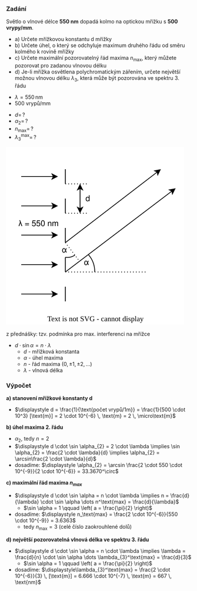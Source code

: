 ### Zadání

Světlo o vlnové délce **550 nm** dopadá kolmo na optickou mřížku s **500 vrypy/mm**.
- a) Určete mřížkovou konstantu d mřížky
- b) Určete úhel, o který se odchyluje maximum druhého řádu od směru kolmého k rovině mřížky
- c) Určete maximální pozorovatelný řád maxima $n_{\text{max}}$, který můžete pozorovat pro zadanou vlnovou délku
- d) Je-li mřížka osvětlena polychromatickým zářením, určete největší možnou vlnovou délku $\lambda_{3}$, která může být pozorována ve spektru 3. řádu

+ $\lambda = 550 \, \text{nm}$
+ 500 vrypů/mm
- $d = \, ?$
- $\alpha_{2} = \, ?$
- $n_{\text{max}} = \, ?$
- $\lambda_{3}^\text{max} = \, ?$

![](_assets/priklad13.svg)

z přednášky: tzv. podmínka pro max. interferenci na mřížce
- $d \cdot \sin \alpha = n \cdot \lambda$
	- $d$ - mřížková konstanta
	- $\alpha$ - úhel maxima
	- $n$ - řád maxima ($0, \pm 1, \pm 2, \dots$)
	- $\lambda$ - vlnová délka

### Výpočet

**a) stanovení mřížkové konstanty d**
- $\displaystyle d = \frac{1}{\text{počet vrypů/1m}} = \frac{1}{500 \cdot 10^3} [\text{m}] = 2 \cdot 10^{-6} \, \text{m} = 2 \, \micro\text{m}$

**b) úhel maxima 2. řádu**
- $\alpha_{2}$, tedy $n = 2$
- $\displaystyle d \cdot \sin \alpha_{2} = 2 \cdot \lambda \implies \sin \alpha_{2} = \frac{2 \cdot \lambda}{d} \implies \alpha_{2} = \arcsin\frac{2 \cdot \lambda}{d}$
- dosadíme: $\displaystyle \alpha_{2} = \arcsin \frac{2 \cdot 550 \cdot 10^{-9}}{2 \cdot 10^{-6}} = 33.3670^\circ$

**c) maximální řád maxima $n_{max}$**
 - $\displaystyle d \cdot \sin \alpha = n \cdot \lambda \implies n = \frac{d}{\lambda} \cdot \sin \alpha \dots n^\text{max} = \frac{d}{\lambda}$
	- $\sin \alpha = 1 \qquad \left( a = \frac{\pi}{2} \right)$
- dosadíme: $\displaystyle n_\text{max} = \frac{2 \cdot 10^{-6}}{550 \cdot 10^{-9}} = 3.6363$
	- tedy $n_\text{max} = 3$ (celé číslo zaokrouhlené dolů)

**d) největší pozorovatelná vlnová délka ve spektru 3. řádu**
- $\displaystyle d \cdot \sin \alpha = n \cdot \lambda \implies \lambda = \frac{d}{n} \cdot \sin \alpha \dots \lambda_{3}^\text{max} = \frac{d}{3}$
	- $\sin \alpha = 1 \qquad \left( a = \frac{\pi}{2} \right)$
- dosadíme: $\displaystyle\lambda_{3}^\text{max} = \frac{2 \cdot 10^{-6}}{3} \, [\text{m}] = 6.666 \cdot 10^{-7} \, \text{m} = 667 \, \text{nm}$